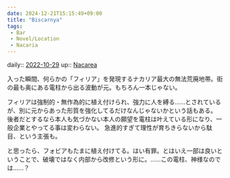 ```yaml
---
date: 2024-12-21T15:15:49+09:00
title: "Biscarnya"
tags:
 - Bar
 - Novel/Location
 - Nacaria
---
```


daily:: [2022-10-29](Daily_Note/2022-10-29.md)
up:: [Nacarea](Nacarea.md)

入った瞬間、何らかの「フィリア」を発現するナカリア最大の無法荒廃地帯。街の最も奥にある電柱から出る波動が元。もちろん一本じゃない。

フィリアは強制的・無作為的に植え付けられ、強力に人を縛る……とされているが、別に元からあった形質を強化してるだけなんじゃないかという話もある。
後者だとするなら本人も気づかない本人の願望を電柱は叶えている形になり、一般企業とやってる事は変わらない。
急進的すぎて理性が育ちきらないから駄目、という主張も。

と思ったら、フォビアもたまに植え付けてる。はい有罪。とはいえ一部は良いということで、破壊ではなく内部から改修という形に。……この電柱、神様なのでは……？